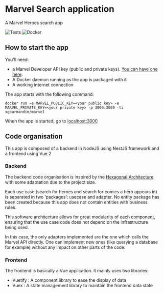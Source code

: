 # Marvel Search application
A Marvel Heroes search app

![Tests](https://github.com/xgourmandin/marvel/actions/workflows/node.js.yml/badge.svg) ![Docker](https://github.com/xgourmandin/marvel/actions/workflows/docker-image.yml/badge.svg)

## How to start the app
You'll need:
- a Marvel Developer API key (public and private keys). [You can have one here](https://developer.marvel.com/).
- A Docker daemon running as the app is packaged with it
- A working internet connection

The app starts with the following command:

`docker run -e MARVEL_PUBLIC_KEY=<your public key> -e MARVEL_PRIVATE_KEY=<your private key> -p 3000:3000 -ti xgourmandin/marvel`

When the app is started, go to [localhost:3000](http://localhost:3000)

## Code organisation
This app is composed of a backend in NodeJS using NestJS framework and a frontend using Vue 2
### Backend
The backend code organisation is inspired by the [Hexagonal Architecture](https://en.wikipedia.org/wiki/Hexagonal_architecture_(software)) with some adaptation due to the project size.

Each use case (search for heroes and search for comics a hero appears in) is separated in two 'packages': usecase and adapter.
No entity package has been created because this app does not contain entities with business rules.

This software architecture allows for great modularity of each component, ensuring that the use case code does not depend on the infrastructure being used.

In this case, the only adapters implemented are the one which calls the Marvel API directly. One can implement new ones (like querying a database for example) without any impact on other parts of the code.

### Frontend

The frontend is basically a Vue application. It mainly uses two libraries:
- Vuetify : A component library to ease the display of data 
- Vuex : A state management library to maintain the frontend data state
